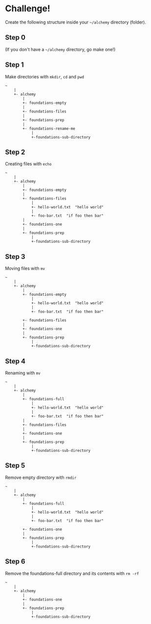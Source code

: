 Challenge!
===

Create the following structure inside your `~/alchemy` directory (folder).

## Step 0

(If you don't have a `~/alchemy` directory, go make one!)

## Step 1

Make directories with `mkdir`, `cd` and `pwd`

```
~
    |
    +- alchemy
        |
        +- foundations-empty
        |
        +- foundations-files
        |
        +- foundations-prep
        |
        +- foundations-rename-me
            |
            +-foundations-sub-directory
```

## Step 2

Creating files with `echo`

```
~
    |
    +- alchemy
        |
        +- foundations-empty
        |
        +- foundations-files
            |
            +- hello-world.txt  "hello world"
            |
            +- foo-bar.txt  "if foo then bar"
        |
        +- foundations-one
        |
        +- foundations-prep
            |
            +-foundations-sub-directory

```

## Step 3

Moving files with `mv`

```
~
    |
    +- alchemy
        |
        +- foundations-empty
            |
            +- hello-world.txt  "hello world"
            |
            +- foo-bar.txt  "if foo then bar"
        
        +- foundations-files
        |
        +- foundations-one
        |
        +- foundations-prep
            |
            +-foundations-sub-directory

```


## Step 4

Renaming with `mv`

```
~
    |
    +- alchemy
        |
        +- foundations-full
            |
            +- hello-world.txt  "hello world"
            |
            +- foo-bar.txt  "if foo then bar"
        |
        +- foundations-files
        |
        +- foundations-one
        |
        +- foundations-prep
            |
            +-foundations-sub-directory

```

## Step 5

Remove empty directory with `rmdir`

```
~
    |
    +- alchemy
        |
        +- foundations-full
            |
            +- hello-world.txt  "hello world"
            |
            +- foo-bar.txt  "if foo then bar"
        
        +- foundations-one
        |
        +- foundations-prep
            |
            +-foundations-sub-directory
```

## Step 6

Remove the foundations-full directory and its contents with `rm -rf`

```
~
    |
    +- alchemy
        |        
        +- foundations-one
        |
        +- foundations-prep
            |
            +-foundations-sub-directory

```

